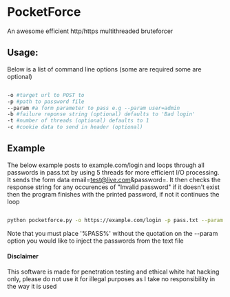 # PocketForce

An awesome efficient http/https multithreaded bruteforcer

## Usage:

Below is a list of command line options (some are required some are optional)

```bash

-o #target url to POST to
-p #path to password file
--param #a form parameter to pass e.g --param user=admin
-b #failure reponse string (optional) defaults to 'Bad login'
-t #number of threads (optional) defaults to 1
-c #cookie data to send in header (optional)

```

## Example

The below example posts to example.com/login and loops through all passwords in pass.txt by using 5 threads for more efficient I/O processing. It sends the form data email=test@live.com&password=<the looped password>. It then checks the response string for any occurences of "Invalid password" if it doesn't exist then the program finishes with the printed password, if not it continues the loop

```bash

python pocketforce.py -o https://example.com/login -p pass.txt --param email=test@live.com -b "Invalid password" --param password=%PASS% -t 5

```

Note that you must place '%PASS%' without the quotation on the --param option you would like to inject the passwords from the text file


#### Disclaimer
This software is made for penetration testing and ethical white hat hacking only, please do not use it for illegal purposes as I take no responsibility in the way it is used